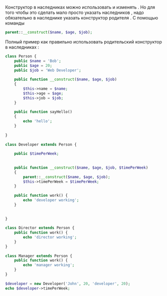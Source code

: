 Конструктор в наследниках можно использовать и изменять . Но для того чтобы это сделать мало просто указать наследников , надо обязательно в наследнике указать конструктор родителя . С помощью команды 
```php
parent::__construct($name, $age, $job);  
```
Полный пример как правильно использовать родительский конструктор в наследниках :
```php
class Person {  
    public $name = 'Bob';  
    public $age = 20;  
    public $job = 'Web Developer';  
  
    public function __construct($name, $age, $job)  
    {  
        $this->name = $name;  
        $this->age = $age;  
        $this->job = $job;  
    }  
  
    public function sayHello()  
    {  
        echo 'hello';  
    }  
  
}  
  
class Developer extends Person {  
  
    public $timePerWeek;  
  
  
    public function __construct($name, $age, $job, $timePerWeek)  
    {  
        parent::__construct($name, $age, $job);  
        $this->timePerWeek = $timePerWeek;  
    }  
  
    public function work() {  
        echo 'developer working';  
    }  
  
  
}  
  
class Director extends Person {  
    public function work() {  
        echo 'director working';  
    }  
}  
  
class Manager extends Person {  
    public function work() {  
        echo 'manager working';  
    }  
}  
  
$developer = new Developer('John', 20, 'developer', 20);  
echo $developer->timePerWeek;

```